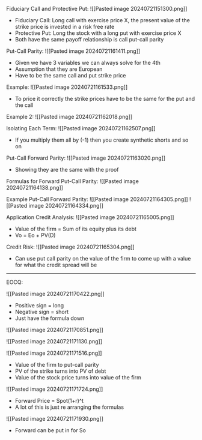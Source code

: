 

Fiduciary Call and Protective Put:
![[Pasted image 20240721151300.png]]
- Fiduciary Call: Long call with exercise price X, the present value of the strike price is invested in a risk free rate 
- Protective Put: Long the stock with a long put with exercise price X
- Both have the same payoff relationship is call put-call parity


Put-Call Parity:
![[Pasted image 20240721161411.png]]
- Given we have 3 variables we can always solve for the 4th 
- Assumption that they are European
- Have to be the same call and put strike price


Example:
![[Pasted image 20240721161533.png]]
- To price it correctly the strike prices have to be the same for the put and the call


Example 2:
![[Pasted image 20240721162018.png]]



Isolating Each Term:
![[Pasted image 20240721162507.png]]
- If you multiply them all by (-1) then you create synthetic shorts and so on


Put-Call Forward Parity:
![[Pasted image 20240721163020.png]]
- Showing they are the same with the proof



Formulas for Forward Put-Call Parity:
![[Pasted image 20240721164138.png]]



Example Put-Call Forward Parity:
![[Pasted image 20240721164305.png]]
![[Pasted image 20240721164334.png]]



Application Credit Analysis:
![[Pasted image 20240721165005.png]]
- Value of the firm = Sum of its equity plus its debt
- Vo = Eo + PV(D)


Credit Risk:
![[Pasted image 20240721165304.png]]
- Can use put call parity on the value of the firm to come up with a value for what the credit spread will be

___
EOCQ:



![[Pasted image 20240721170422.png]]
- Positive sign = long 
- Negative sign = short
- Just have the formula down



![[Pasted image 20240721170851.png]]



![[Pasted image 20240721171130.png]]






![[Pasted image 20240721171516.png]]
- Value of the firm to put-call parity
- PV of the strike turns into PV of debt
- Value of the stock price turns into value of the firm




![[Pasted image 20240721171724.png]]
- Forward Price = Spot(1+r)^t
- A lot of this is just re arranging the formulas




![[Pasted image 20240721171930.png]]
- Forward can be put in for So